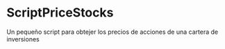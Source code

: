 # ScriptPriceStocks
 Un pequeño script para obtejer los precios de acciones de una cartera de inversiones
